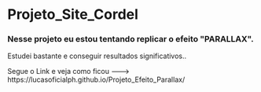 <h1>Projeto_Site_Cordel</h1>
<h3>Nesse projeto eu estou tentando replicar o efeito "PARALLAX".</h3>
<p>Estudei bastante e conseguir resultados significativos..</p>
<p>Segue o Link e veja como ficou ---> https://lucasoficialph.github.io/Projeto_Efeito_Parallax/</p>




